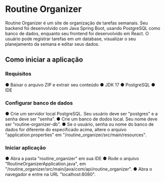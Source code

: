 <h1>Routine Organizer</h1>
Routine Organizer é um site de organização de tarefas semanais. Seu backend foi desenvolvido com Java Spring Boot, usando PostgreSQL como banco de dados, enquanto seu frontend foi desenvolvido em React. O usuário pode registrar tarefas em um database, visualizar o seu planejamento da semana e editar seus dados.

<h2>Como iniciar a aplicação</h2>

<h3>Requisitos</h3>
● Baixar o arquivo ZIP e extrair seu conteúdo
● JDK 17
● PostgreSQL
● IDE

<h3>Configurar banco de dados</h3>
● Crie um servidor local PostgreSQL. Seu usuário deve ser "postgres" e a senha deve ser "senha".
● Crie um banco de dodos local. Seu nome deve ser "routine-organizer-db".
● Se o usuário, senha ou nome do banco de dados for diferente do especificado acima, altere o arquivo "application.properties" em "/routine_organizer/src/main/resources".

<h3>Iniciar aplicação</h3>
● Abra a pasta "routine_organizer" em sua IDE
● Rode o arquivo "RoutineOrganizerApplication.java", em "/routine_organizer/src/main/java/com/api/routine_organizer".
● Abra o navegador e entre na URL "localhost:8080".
